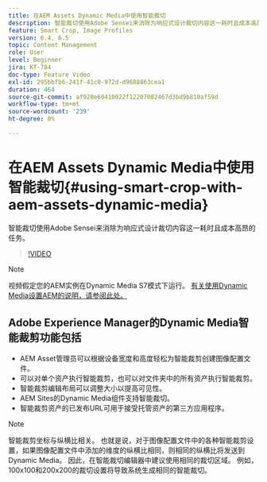 ```yaml
---
title: 在AEM Assets Dynamic Media中使用智能裁切
description: 智能裁切使用Adobe Sensei来消除为响应式设计裁切内容这一耗时且成本高昂的任务。
feature: Smart Crop, Image Profiles
version: 6.4, 6.5
topic: Content Management
role: User
level: Beginner
jira: KT-784
doc-type: Feature Video
exl-id: 295bbfb6-241f-41c0-972d-d9688863cea1
duration: 464
source-git-commit: af928e60410022f12207082467d3bd9b818af59d
workflow-type: tm+mt
source-wordcount: '239'
ht-degree: 0%

---
```


# 在AEM Assets Dynamic Media中使用智能裁切{#using-smart-crop-with-aem-assets-dynamic-media}

智能裁切使用Adobe Sensei来消除为响应式设计裁切内容这一耗时且成本高昂的任务。

>[!VIDEO](https://video.tv.adobe.com/v/21519?quality=12&learn=on)

>[!NOTE]
>
>视频假定您的AEM实例在Dynamic Media S7模式下运行。 [有关使用Dynamic Media设置AEM的说明，请参阅此处。](https://helpx.adobe.com/cn/experience-manager/6-3/assets/using/config-dynamic-fp-14410.html)

## Adobe Experience Manager的Dynamic Media智能裁剪功能包括

* AEM Asset管理员可以根据设备宽度和高度轻松为智能裁剪创建图像配置文件。
* 可以对单个资产执行智能裁剪，也可以对文件夹中的所有资产执行智能裁剪。
* 智能裁剪编辑布局可以调整大小以提高可见性。
* AEM Sites的Dynamic Media组件支持智能裁切。
* 智能裁剪资产的已发布URL可用于接受托管资产的第三方应用程序。

>[!NOTE]
>
>智能裁剪坐标与纵横比相关。 也就是说，对于图像配置文件中的各种智能裁剪设置，如果图像配置文件中添加的维度的纵横比相同，则相同的纵横比将发送到Dynamic Media。 因此，在智能裁切编辑器中建议使用相同的裁切区域。 例如，100x100和200x200的裁切设置将导致系统生成相同的智能裁切。

